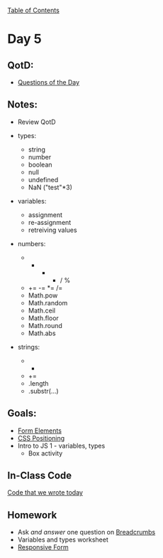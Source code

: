 [Table of Contents](/README.md)

# Day 5

## QotD:
* [Questions of the Day](http://www.classmarker.com/)

## Notes:
* Review QotD
* types:
	* string
	* number
	* boolean
	* null
	* undefined
	* NaN ("test"*3)

* variables:
	* assignment
	* re-assignment
	* retreiving values

* numbers:
	* + - * / %
	* += -= *= /=
	* Math.pow
	* Math.random
	* Math.ceil
	* Math.floor
	* Math.round
	* Math.abs

* strings:
	* +
	* +=
	* .length
	* .substr(...)



## Goals:
* [Form Elements](/units/form-elements)
* [CSS Positioning](/units/css-positioning)
* Intro to JS 1 - variables, types
	* Box activity

## In-Class Code
[Code that we wrote today](/notes/day-05/code)

## Homework
* Ask *and answer* one question on [Breadcrumbs](http://tiy.breadcrumbsqa.com/)
* Variables and types worksheet
* [Responsive Form](https://github.com/TIY-Austin-Front-End-Engineering/responsive-form)